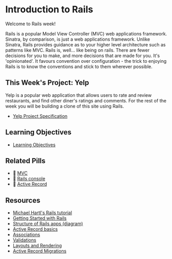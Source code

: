# Introduction to Rails

Welcome to Rails week!

Rails is a popular Model View Controller (MVC) web applications framework. Sinatra, by comparison, is just a web applications framework. Unlike Sinatra, Rails provides guidance as to your higher level architecture such as patterns like MVC.  Rails is, well... like being on rails. There are fewer decisions for you to make, and more decisions that are made for you. It's 'opinionated'. It favours convention over configuration - the trick to enjoying Rails is to know the conventions and stick to them wherever possible.


## This Week's Project: Yelp

Yelp is a popular web application that allows users to rate and review restaurants, and find other diner's ratings and comments. For the rest of the week you will be building a clone of this site using Rails. 


* [Yelp Project Specification](yelp_project_specification.md)

## Learning Objectives

* [Learning Objectives](learning_objectives.md)

## Related Pills

* :pill: [MVC](../pills/mvc.md)
* :pill: [Rails console](../pills/rails_console.md)
* :pill: [Active Record](../pills/activerecord.md)

## Resources

* [Michael Hartl's Rails tutorial](http://www.railstutorial.org/book)
* [Getting Started with Rails](http://guides.rubyonrails.org/getting_started.html)
* [Structure of Rails apps (diagram)](http://images.thoughtbot.com/ember-rails-terminology-differences/rails.png)
* [Active Record basics](http://guides.rubyonrails.org/active_record_basics.html)
* [Associations](http://guides.rubyonrails.org/association_basics.html)
* [Validations](http://guides.rubyonrails.org/active_record_validations.html)
* [Layouts and Rendering](http://guides.rubyonrails.org/layouts_and_rendering.html)
* [Active Record Migrations](http://guides.rubyonrails.org/migrations.html)
